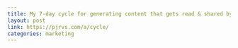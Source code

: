 ```yaml
---
title: My 7-day cycle for generating content that gets read & shared by 30,000+ people/week
layout: post
link: https://pjrvs.com/a/cycle/
categories: marketing
---
```

